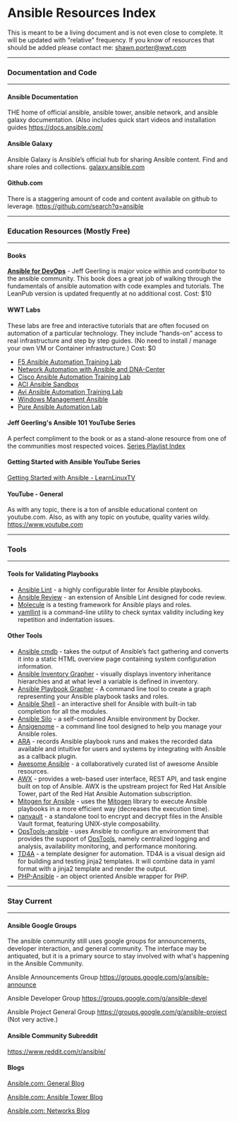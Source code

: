 # **Ansible Resources Index**
This is meant to be a living document and is not even close to complete.  It will be updated with "relative" frequency.  If you know of resources that should be added please contact me: shawn.porter@wwt.com



------

### Documentation and Code

------

#### **Ansible Documentation**

THE home of official ansible, ansible tower, ansible network, and ansible galaxy documentation.  (Also includes quick start videos and installation guides https://docs.ansible.com/



#### **Ansible Galaxy**

Ansible Galaxy is Ansible’s official hub for sharing Ansible content.  Find and share roles and collections. [galaxy.ansible.com](https://galaxy.ansible.com/home)



#### **Github.com**

There is a staggering amount of code and content available on github to leverage. https://github.com/search?q=ansible



------

### Education Resources (Mostly Free)

------

#### Books
[**Ansible for DevOps**]( https://www.ansiblefordevops.com/) - Jeff Geerling is major voice within and contributor to the ansible community.  This book does a great job of walking through the fundamentals of ansible automation with code examples and tutorials.  The LeanPub version is updated frequently at no additional cost.  Cost: $10



#### **WWT Labs**

These labs are free and interactive tutorials that are often focused on automation of a particular technology.  They include "hands-on" access to real infrastructure and step by step guides.  (No need to install / manage your own VM or Container infrastructure.)  Cost: $0

- [F5 Ansible Automation Training Lab](https://www.wwt.com/lab/f5-ansible-automation-training-lab)
- [Network Automation with Ansible and DNA-Center](https://www.wwt.com/lab/network-automation-with-ansible-dna-center)
- [Cisco Ansible Automation Training Lab](https://www.wwt.com/lab/cisco-ansible-automation-training-lab)
- [ACI Ansible Sandbox](https://www.wwt.com/lab/aci-ansible-sandbox)
- [Avi Ansible Automation Training Lab](https://www.wwt.com/lab/avi-ansible-automation-training-lab)
- [Windows Management Ansible](https://www.wwt.com/lab/windows-management-ansible)
- [Pure Ansible Automation Lab](https://www.wwt.com/lab/pure-ansible-automation-lab)



#### **Jeff Geerling's Ansible 101 YouTube Series**

A perfect compliment to the book or as a stand-alone resource from one of the communities most respected voices. [Series Playlist Index](https://www.youtube.com/playlist?list=PL2_OBreMn7FqZkvMYt6ATmgC0KAGGJNAN)



#### Getting Started with Ansible YouTube Series

[Getting Started with Ansible - LearnLinuxTV](https://www.youtube.com/playlist?list=PLT98CRl2KxKEUHie1m24-wkyHpEsa4Y70)



#### YouTube - General

As with any topic, there is a ton of ansible educational content on youtube.com.   Also, as with any topic on youtube, quality varies wildy. https://www.youtube.com

------

### Tools

------

#### Tools for Validating Playbooks

- [Ansible Lint](https://docs.ansible.com/ansible-lint/index.html) - a highly configurable linter for Ansible playbooks.
- [Ansible Review](https://github.com/willthames/ansible-review) - an extension of Ansible Lint designed for code review.
- [Molecule](https://molecule.readthedocs.io/en/latest/) is a testing framework for Ansible plays and roles.
- [yamllint](https://yamllint.readthedocs.io/en/stable/) is a command-line utility to check syntax validity including key repetition and indentation issues.



#### Other Tools

- [Ansible cmdb](https://github.com/fboender/ansible-cmdb) - takes the output of Ansible’s fact gathering and converts it into a  static HTML overview page containing system configuration information.
- [Ansible Inventory Grapher](https://github.com/willthames/ansible-inventory-grapher) - visually displays inventory inheritance hierarchies and at what level a variable is defined in inventory.
- [Ansible Playbook Grapher](https://github.com/haidaraM/ansible-playbook-grapher) - A command line tool to create a graph representing your Ansible playbook tasks and roles.
- [Ansible Shell](https://github.com/dominis/ansible-shell) - an interactive shell for Ansible with built-in tab completion for all the modules.
- [Ansible Silo](https://github.com/groupon/ansible-silo) - a self-contained Ansible environment by Docker.
- [Ansigenome](https://github.com/nickjj/ansigenome) - a command line tool designed to help you manage your Ansible roles.
- [ARA](https://github.com/openstack/ara) - records Ansible playbook runs and makes the recorded data available  and intuitive for users and systems by integrating with Ansible as a  callback plugin.
- [Awesome Ansible](https://github.com/jdauphant/awesome-ansible) - a collaboratively curated list of awesome Ansible resources.
- [AWX](https://github.com/ansible/awx) - provides a web-based user interface, REST API, and task engine built  on top of Ansible. AWX is the upstream project for Red Hat Ansible  Tower, part of the Red Hat Ansible Automation subscription.
- [Mitogen for Ansible](https://mitogen.networkgenomics.com/ansible_detailed.html) - uses the [Mitogen](https://github.com/dw/mitogen/) library to execute Ansible playbooks in a more efficient way (decreases the execution time).
- [nanvault](https://github.com/marcobellaccini/nanvault) - a standalone tool to encrypt and decrypt files in the Ansible Vault format, featuring UNIX-style composability.
- [OpsTools-ansible](https://github.com/centos-opstools/opstools-ansible) - uses Ansible to configure an environment that provides the support of [OpsTools](https://wiki.centos.org/SpecialInterestGroup/OpsTools), namely centralized logging and analysis, availability monitoring, and performance monitoring.
- [TD4A](https://github.com/cidrblock/td4a) - a template designer for automation. TD4A is a visual design aid for  building and testing jinja2 templates. It will combine data in yaml  format with a jinja2 template and render the output.
- [PHP-Ansible](https://github.com/maschmann/php-ansible) - an object oriented Ansible wrapper for PHP.



------

### **Stay Current**

------

#### **Ansible Google Groups**

The ansible community still uses google groups for announcements, developer interaction, and general community.  The interface may be antiquated, but it is a primary source to stay involved with what's happening in the Ansible Community.

Ansible Announcements Group https://groups.google.com/g/ansible-announce

Ansible Developer Group https://groups.google.com/g/ansible-devel

Ansible Project General Group https://groups.google.com/g/ansible-project  (Not very active.)



#### **Ansible Community Subreddit**

https://www.reddit.com/r/ansible/



#### Blogs

[Ansible.com: General Blog](https://www.ansible.com/blog/topic/ansible)

[Ansible.com: Ansible Tower Blog](https://www.ansible.com/blog/topic/ansible-tower)

[Ansible.com: Networks Blog](https://www.ansible.com/blog/topic/networks)

